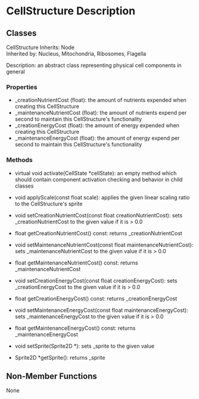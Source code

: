 # CellStructure Description

## Classes

CellStructure
Inherits: Node  
Inherited by: Nucleus, Mitochondria, Ribosomes, Flagella  

Description: an abstract class representing physical cell components in general

### Properties
- _creationNutrientCost (float): the amount of nutrients expended when creating this CellStructure
- _maintenanceNutrientCost (float): the amount of nutrients expend per second to maintain this CellStructure's functionality
- _creationEnergyCost (float): the amount of energy expended when creating this CellStructure
- _maintenanceEnergyCost (float): the amount of energy expend per second to maintain this CellStructure's functionality

### Methods
- virtual void activate(CellState *cellState): an empty method which should contain component activation checking and behavior in child classes

- void applyScale(const float scale): applies the given linear scaling ratio to the CellStructure's sprite

- void setCreationNutrientCost(const float creationNutrientCost): sets _creationNutrientCost to the given value if it is > 0.0
- float getCreationNutrientCost() const: returns _creationNutrientCost

- void setMaintenanceNutrientCost(const float maintenanceNutrientCost): sets _maintenanceNutrientCost to the given value if it is > 0.0
- float getMaintenanceNutrientCost() const: returns _maintenanceNutrientCost

- void setCreationEnergyCost(const float creationEnergyCost): sets _creationEnergyCost to the given value if it is > 0.0
- float getCreationEnergyCost() const: returns _creationEnergyCost

- void setMaintenanceEnergyCost(const float maintenanceEnergyCost): sets _maintenanceEnergyCost to the given value if it is > 0.0
- float getMaintenanceEnergyCost() const: returns _maintenanceEnergyCost

- void setSprite(Sprite2D *): sets _sprite to the given value
- Sprite2D *getSprite(): returns _sprite

## Non-Member Functions
None

